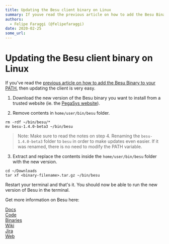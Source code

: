 ```yaml
---
title: Updating the Besu client binary on Linux
summary: If youve read the previous article on how to add the Besu Binary to your PATH, then updating the client is very easy. Download the new version of the Besu binar
authors:
  - Felipe Faraggi (@felipefaraggi)
date: 2020-02-25
some_url: 
---
```


# Updating the Besu client binary on Linux


If you've read the [previous article on how to add the Besu Binary to your PATH](https://kauri.io/installing-besu-binary-on-linux/e00df6efcb644e07ab44df169d9375e9/a), then updating the client is very easy.


1. Download the new version of the Besu binary you want to install from a trusted website (ie. the [PegaSys website](https://pegasys.tech/solutions/hyperledger-besu/#downloads)).



2. Remove contents in `home/user/bin/besu` folder.

```
rm -rdf ~/bin/besu/*
mv besu-1.4.0-beta3 ~/bin/besu
```

> Note: Make sure to read the notes on step 4. Renaming the `besu-1.4.0-beta3` folder to `besu` in order to make updates even easier. If it was renamed, there is no need to modify the PATH variable.

3. Extract and replace the contents inside the `home/user/bin/besu` folder with the new version.

```
cd ~/Downloads
tar xf <binary-filename>.tar.gz ~/bin/besu
```


Restart your terminal and that's it. You should now be able to run the new version of Besu in the terminal.



Get more information on Besu here:

[Docs](http://besu.hyperledger.org/)  
[Code](https://github.com/hyperledger/besu)  
[Binaries](https://pegasys.tech/solutions/hyperledger-besu/#downloads)  
[Wiki](https://wiki.hyperledger.org/display/BESU/Hyperledger+Besu)  
[Jira](https://jira.hyperledger.org/projects/BESU/issues)  
[Web](https://pegasys.tech/solutions/hyperledger-besu/)  